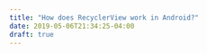 ```yaml
---
title: "How does RecyclerView work in Android?"
date: 2019-05-06T21:34:25-04:00
draft: true
---
```


